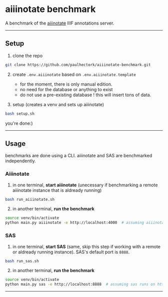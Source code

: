 # aiiinotate benchmark

A benchmark of the [aiiinotate](github.com/Aikon-platform/aiiinotate/) IIIF annotations server.

---

## Setup

1. clone the repo

```bash
git clone https://github.com/paulhectork/aiiinotate-benchmark.git
```

2. create `.env.aiiinotate` based on `.env.aiiinotate.template` 
    - for the moment, there is only manual edition. 
    - no need for the database or anything to exist
    - do not use a pre-existing database ! this will insert tons of data.

3. setup (creates a venv and sets up aiiinotate)

```bash
bash setup.sh
```

you're done:)

---

## Usage

benchmarks are done using a CLI. aiiinotate and SAS are benchmarked independently.

### Aiiinotate

1. in one terminal, **start aiiinotate** (unecessary if benchmarking a remote aiiinotate instance that is aldready running)

```bash
bash run_aiiinotate.sh
```

2. in another terminal, **run the benchmark**

```bash
source venv/bin/activate
python main.py aiiinotate -e http://localhost:4000  # assuming aiiinotate runs on http:/localhost:4000
```

### SAS

1. in one terminal, **start SAS** (same, skip this step if working with a remote or aldready running instance). SAS's default port is `8888`.

```bash
bash run_sas.sh
```

2. in another terminal, **run the benchmark**

```bash
source venv/bin/activate
python main.py sas -e http://localhost:8888  # assuming sas runs on http://localhost:8888
```

---


